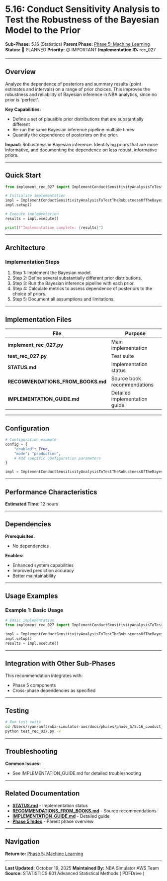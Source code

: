 # 5.16: Conduct Sensitivity Analysis to Test the Robustness of the Bayesian Model to the Prior

**Sub-Phase:** 5.16 (Statistics)
**Parent Phase:** [Phase 5: Machine Learning](../PHASE_5_INDEX.md)
**Status:** 🔵 PLANNED
**Priority:** 🟡 IMPORTANT
**Implementation ID:** rec_027

---

## Overview

Analyze the dependence of posteriors and summary results (point estimates and intervals) on a range of prior choices.  This improves the robustness and reliability of Bayesian inference in NBA analytics, since no prior is 'perfect'.

**Key Capabilities:**
- Define a set of plausible prior distributions that are substantially different
- Re-run the same Bayesian inference pipeline multiple times
- Quantify the dependence of posteriors on the prior.

**Impact:**
Robustness in Bayesian inference. Identifying priors that are more informative, and documenting the dependence on less robust, informative priors.

---

## Quick Start

```python
from implement_rec_027 import ImplementConductSensitivityAnalysisToTestTheRobustnessOfTheBayesianModelToThePrior

# Initialize implementation
impl = ImplementConductSensitivityAnalysisToTestTheRobustnessOfTheBayesianModelToThePrior()
impl.setup()

# Execute implementation
results = impl.execute()

print(f"Implementation complete: {results}")
```

---

## Architecture

### Implementation Steps

1. Step 1: Implement the Bayesian model.
2. Step 2: Define several substantially different prior distributions.
3. Step 3: Run the Bayesian inference pipeline with each prior.
4. Step 4: Calculate metrics to assess dependence of posteriors to the choice of priors.
5. Step 5: Document all assumptions and limitations.

---

## Implementation Files

| File | Purpose |
|------|---------|
| **implement_rec_027.py** | Main implementation |
| **test_rec_027.py** | Test suite |
| **STATUS.md** | Implementation status |
| **RECOMMENDATIONS_FROM_BOOKS.md** | Source book recommendations |
| **IMPLEMENTATION_GUIDE.md** | Detailed implementation guide |

---

## Configuration

```python
# Configuration example
config = {
    "enabled": True,
    "mode": "production",
    # Add specific configuration parameters
}

impl = ImplementConductSensitivityAnalysisToTestTheRobustnessOfTheBayesianModelToThePrior(config=config)
```

---

## Performance Characteristics

**Estimated Time:** 12 hours

---

## Dependencies

**Prerequisites:**
- No dependencies

**Enables:**
- Enhanced system capabilities
- Improved prediction accuracy
- Better maintainability

---

## Usage Examples

### Example 1: Basic Usage

```python
# Basic implementation
from implement_rec_027 import ImplementConductSensitivityAnalysisToTestTheRobustnessOfTheBayesianModelToThePrior

impl = ImplementConductSensitivityAnalysisToTestTheRobustnessOfTheBayesianModelToThePrior()
impl.setup()
results = impl.execute()
```

---

## Integration with Other Sub-Phases

This recommendation integrates with:
- Phase 5 components
- Cross-phase dependencies as specified

---

## Testing

```bash
# Run test suite
cd /Users/ryanranft/nba-simulator-aws/docs/phases/phase_5/5.16_conduct_sensitivity_analysis_to_test_the_robustness_of_the_b
python test_rec_027.py -v
```

---

## Troubleshooting

**Common Issues:**
- See IMPLEMENTATION_GUIDE.md for detailed troubleshooting

---

## Related Documentation

- **[STATUS.md](STATUS.md)** - Implementation status
- **[RECOMMENDATIONS_FROM_BOOKS.md](RECOMMENDATIONS_FROM_BOOKS.md)** - Source recommendations
- **[IMPLEMENTATION_GUIDE.md](IMPLEMENTATION_GUIDE.md)** - Detailed guide
- **[Phase 5 Index](../PHASE_5_INDEX.md)** - Parent phase overview

---

## Navigation

**Return to:** [Phase 5: Machine Learning](../PHASE_5_INDEX.md)

---

**Last Updated:** October 19, 2025
**Maintained By:** NBA Simulator AWS Team
**Source:** STATISTICS 601 Advanced Statistical Methods ( PDFDrive )
